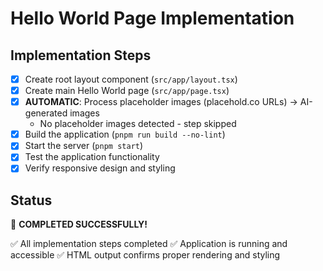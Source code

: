 # Hello World Page Implementation

## Implementation Steps

- [x] Create root layout component (`src/app/layout.tsx`)
- [x] Create main Hello World page (`src/app/page.tsx`)
- [x] **AUTOMATIC**: Process placeholder images (placehold.co URLs) → AI-generated images
  - No placeholder images detected - step skipped
- [x] Build the application (`pnpm run build --no-lint`)
- [x] Start the server (`pnpm start`)
- [x] Test the application functionality
- [x] Verify responsive design and styling

## Status
🎉 **COMPLETED SUCCESSFULLY!**

✅ All implementation steps completed
✅ Application is running and accessible
✅ HTML output confirms proper rendering and styling